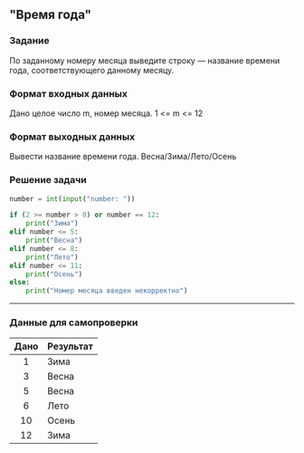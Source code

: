 ## "Время года"

### Задание

По заданному номеру месяца выведите строку — название времени года, соответствующего данному месяцу.

### Формат входных данных

Дано целое число m, номер месяца. 1 <= m <= 12

### Формат выходных данных

Вывести название времени года. Весна/Зима/Лето/Осень

### Решение задачи

```python
number = int(input("number: "))

if (2 >= number > 0) or number == 12:
    print("Зима")
elif number <= 5:
    print("Весна")
elif number <= 8:
    print("Лето")
elif number <= 11:
    print("Осень")
else:
    print("Номер месяца введен некорректно")
```

---

### Данные для самопроверки

| Дано | Результат |
| :---: | --- |
|    1    | Зима |
|    3    | Весна  |
|    5    | Весна  |
|    6    | Лето  |
|    10    | Осень  |
|    12    | Зима  |
